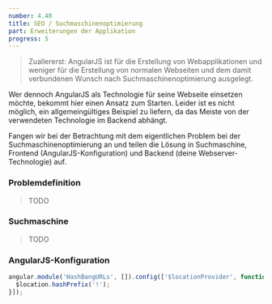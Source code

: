 ```yaml
---
number: 4.40
title: SEO / Suchmaschinenoptimierung
part: Erweiterungen der Applikation
progress: 5
---
```


> Zuallererst: AngularJS ist für die Erstellung von Webapplikationen und weniger für die Erstellung von normalen Webseiten und dem damit verbundenen Wunsch nach Suchmaschinenoptimierung ausgelegt.

Wer dennoch AngularJS als Technologie für seine Webseite einsetzen möchte, bekommt hier einen Ansatz zum Starten. Leider ist es nicht möglich, ein allgemeingültiges Beispiel zu liefern, da das Meiste von der verwendeten Technologie im Backend abhängt.

Fangen wir bei der Betrachtung mit dem eigentlichen Problem bei der Suchmaschinenoptimierung an und teilen die Lösung in Suchmaschine, Frontend (AngularJS-Konfiguration) und Backend (deine Webserver-Technologie) auf.

### Problemdefinition

> TODO

### Suchmaschine

> TODO

### AngularJS-Konfiguration

```javascript
angular.module('HashBangURLs', []).config(['$locationProvider', function($location) {
  $location.hashPrefix('!');
}]);
```
